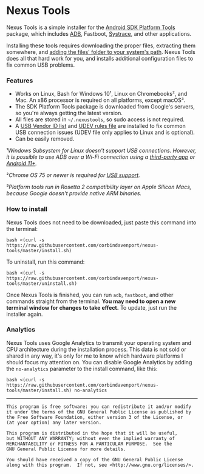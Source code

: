 # Nexus Tools

Nexus Tools is a simple installer for the [Android SDK Platform Tools](https://developer.android.com/studio/releases/platform-tools) package, which includes [ADB](https://developer.android.com/studio/command-line/adb.html), Fastboot, [Systrace](https://developer.android.com/studio/profile/systrace-commandline.html), and other applications.

Installing these tools requires downloading the proper files, extracting them somewhere, and [adding the files' folder to your system's path](https://askubuntu.com/a/60221). Nexus Tools does all that hard work for you, and installs additional configuration files to fix common USB problems.

### Features

* Works on Linux, Bash for Windows 10¹, Linux on Chromebooks², and Mac. An x86 processor is required on all platforms, except macOS³.
* The SDK Platform Tools package is downloaded from Google's servers, so you're always getting the latest version.
* All files are stored in `~/.nexustools`, so sudo access is not required.
* A [USB Vendor ID list](https://apkudo.com/one-true-adb_usb-ini-to-rule-them-all/) and [UDEV rules file](https://github.com/M0Rf30/android-udev-rules/blob/master/51-android.rules) are installed to fix common USB connection issues (UDEV file only applies to Linux and is optional).
* Can be easily removed.

¹*Windows Subsystem for Linux doesn't support USB connections. However, it is possible to use ADB over a Wi-Fi connection using a [third-party app](https://play.google.com/store/apps/details?id=com.ttxapps.wifiadb) or [Android 11+](https://www.androidpolice.com/2020/03/18/android-11-developer-preview-2-fully-supports-wireless-adb/).*

²*Chrome OS 75 or newer is required for [USB support](https://www.androidpolice.com/2019/06/26/chrome-os-75/).*

³*Platform tools run in Rosetta 2 compatibility layer on Apple Silicon Macs, because Google doesn't provide native ARM binaries.*

### How to install

Nexus Tools does not need to be downloaded, just paste this command into the terminal:

```
bash <(curl -s https://raw.githubusercontent.com/corbindavenport/nexus-tools/master/install.sh)
```

To uninstall, run this command:

```
bash <(curl -s https://raw.githubusercontent.com/corbindavenport/nexus-tools/master/uninstall.sh)
```

Once Nexus Tools is finished, you can run `adb`, `fastboot`, and other commands straight from the terminal. **You may need to open a new terminal window for changes to take effect.** To update, just run the installer again.

### Analytics

Nexus Tools uses Google Analytics to transmit your operating system and CPU architecture during the installation process. This data is not sold or shared in any way, it's only for me to know which hardware platforms I should focus my attention on. You can disable Google Analytics by adding the `no-analytics` parameter to the install command, like this:

```
bash <(curl -s https://raw.githubusercontent.com/corbindavenport/nexus-tools/master/install.sh) no-analytics
```

---------------------------------------

    This program is free software: you can redistribute it and/or modify
    it under the terms of the GNU General Public License as published by
    the Free Software Foundation, either version 3 of the License, or
    (at your option) any later version.

    This program is distributed in the hope that it will be useful,
    but WITHOUT ANY WARRANTY; without even the implied warranty of
    MERCHANTABILITY or FITNESS FOR A PARTICULAR PURPOSE.  See the
    GNU General Public License for more details.

    You should have received a copy of the GNU General Public License
    along with this program.  If not, see <http://www.gnu.org/licenses/>.
